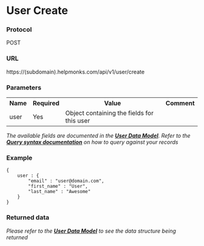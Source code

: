 # User Create

### Protocol
POST

### URL
https://(subdomain).helpmonks.com/api/v1/user/create

### Parameters
<table>
    <tr>
        <th>Name</th>
        <th>Required</th>
        <th>Value</th>
        <th>Comment</th>
    </tr>
    <tr>
        <td>user</td>
        <td>Yes</td>
        <td>Object containing the fields for this user</td>
        <td></td>
    </tr>
</table>

*The available fields are documented in the **[User Data Model](/api/models/user/)**. Refer to the **[Query syntax documentation](/api/syntax)** on how to query against your records*

### Example

```
{
    user : { 
        "email" : "user@domain.com",
        "first_name" : "User",
        "last_name" : "Awesome"
    }
}
```

### Returned data

*Please refer to the **[User Data Model](/api/models/user/)** to see the data structure being returned*

